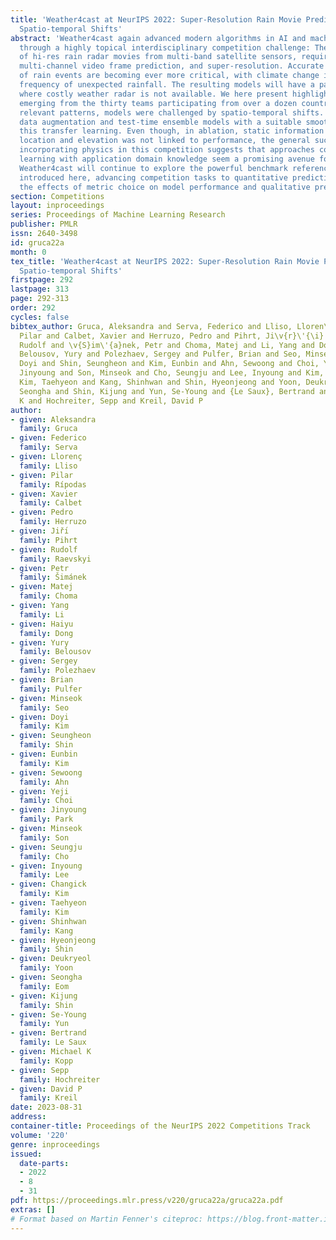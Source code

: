 ```yaml
---
title: 'Weather4cast at NeurIPS 2022: Super-Resolution Rain Movie Prediction under
  Spatio-temporal Shifts'
abstract: 'Weather4cast again advanced modern algorithms in AI and machine learning
  through a highly topical interdisciplinary competition challenge: The prediction
  of hi-res rain radar movies from multi-band satellite sensors, requiring data fusion,
  multi-channel video frame prediction, and super-resolution. Accurate predictions
  of rain events are becoming ever more critical, with climate change increasing the
  frequency of unexpected rainfall. The resulting models will have a particular impact
  where costly weather radar is not available. We here present highlights and insights
  emerging from the thirty teams participating from over a dozen countries.  To extract
  relevant patterns, models were challenged by spatio-temporal shifts.  Geometric
  data augmentation and test-time ensemble models with a suitable smoother loss helped
  this transfer learning. Even though, in ablation, static information like geographical
  location and elevation was not linked to performance, the general success of models
  incorporating physics in this competition suggests that approaches combining machine
  learning with application domain knowledge seem a promising avenue for future research.
  Weather4cast will continue to explore the powerful benchmark reference data set
  introduced here, advancing competition tasks to quantitative predictions, and exploring
  the effects of metric choice on model performance and qualitative prediction properties.'
section: Competitions
layout: inproceedings
series: Proceedings of Machine Learning Research
publisher: PMLR
issn: 2640-3498
id: gruca22a
month: 0
tex_title: 'Weather4cast at NeurIPS 2022: Super-Resolution Rain Movie Prediction under
  Spatio-temporal Shifts'
firstpage: 292
lastpage: 313
page: 292-313
order: 292
cycles: false
bibtex_author: Gruca, Aleksandra and Serva, Federico and Lliso, Lloren\c{c} and R\'ipodas,
  Pilar and Calbet, Xavier and Herruzo, Pedro and Pihrt, Ji\v{r}\'{\i} and Raevskyi,
  Rudolf and \v{S}im\'{a}nek, Petr and Choma, Matej and Li, Yang and Dong, Haiyu and
  Belousov, Yury and Polezhaev, Sergey and Pulfer, Brian and Seo, Minseok and Kim,
  Doyi and Shin, Seungheon and Kim, Eunbin and Ahn, Sewoong and Choi, Yeji and Park,
  Jinyoung and Son, Minseok and Cho, Seungju and Lee, Inyoung and Kim, Changick and
  Kim, Taehyeon and Kang, Shinhwan and Shin, Hyeonjeong and Yoon, Deukryeol and Eom,
  Seongha and Shin, Kijung and Yun, Se-Young and {Le Saux}, Bertrand and Kopp, Michael
  K and Hochreiter, Sepp and Kreil, David P
author:
- given: Aleksandra
  family: Gruca
- given: Federico
  family: Serva
- given: Llorenç
  family: Lliso
- given: Pilar
  family: Rípodas
- given: Xavier
  family: Calbet
- given: Pedro
  family: Herruzo
- given: Jiřı́
  family: Pihrt
- given: Rudolf
  family: Raevskyi
- given: Petr
  family: Šimánek
- given: Matej
  family: Choma
- given: Yang
  family: Li
- given: Haiyu
  family: Dong
- given: Yury
  family: Belousov
- given: Sergey
  family: Polezhaev
- given: Brian
  family: Pulfer
- given: Minseok
  family: Seo
- given: Doyi
  family: Kim
- given: Seungheon
  family: Shin
- given: Eunbin
  family: Kim
- given: Sewoong
  family: Ahn
- given: Yeji
  family: Choi
- given: Jinyoung
  family: Park
- given: Minseok
  family: Son
- given: Seungju
  family: Cho
- given: Inyoung
  family: Lee
- given: Changick
  family: Kim
- given: Taehyeon
  family: Kim
- given: Shinhwan
  family: Kang
- given: Hyeonjeong
  family: Shin
- given: Deukryeol
  family: Yoon
- given: Seongha
  family: Eom
- given: Kijung
  family: Shin
- given: Se-Young
  family: Yun
- given: Bertrand
  family: Le Saux
- given: Michael K
  family: Kopp
- given: Sepp
  family: Hochreiter
- given: David P
  family: Kreil
date: 2023-08-31
address:
container-title: Proceedings of the NeurIPS 2022 Competitions Track
volume: '220'
genre: inproceedings
issued:
  date-parts:
  - 2022
  - 8
  - 31
pdf: https://proceedings.mlr.press/v220/gruca22a/gruca22a.pdf
extras: []
# Format based on Martin Fenner's citeproc: https://blog.front-matter.io/posts/citeproc-yaml-for-bibliographies/
---
```

